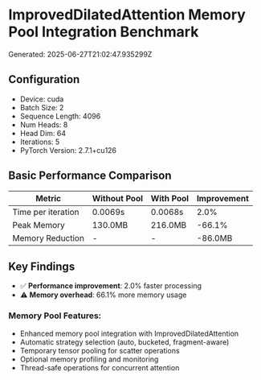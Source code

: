 # ImprovedDilatedAttention Memory Pool Integration Benchmark

Generated: 2025-06-27T21:02:47.935299Z

## Configuration

- Device: cuda
- Batch Size: 2
- Sequence Length: 4096
- Num Heads: 8
- Head Dim: 64
- Iterations: 5
- PyTorch Version: 2.7.1+cu126

## Basic Performance Comparison

| Metric | Without Pool | With Pool | Improvement |
|--------|--------------|-----------|-------------|
| Time per iteration | 0.0069s | 0.0068s | 2.0% |
| Peak Memory | 130.0MB | 216.0MB | -66.1% |
| Memory Reduction | - | - | -86.0MB |

## Key Findings

- ✅ **Performance improvement**: 2.0% faster processing
- ⚠️ **Memory overhead**: 66.1% more memory usage

### Memory Pool Features:
- Enhanced memory pool integration with ImprovedDilatedAttention
- Automatic strategy selection (auto, bucketed, fragment-aware)
- Temporary tensor pooling for scatter operations
- Optional memory profiling and monitoring
- Thread-safe operations for concurrent attention
